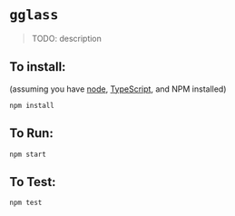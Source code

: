# `gglass`

> TODO: description

## To install:

(assuming you have [node](http://nodejs.org/), [TypeScript](https://www.typescriptlang.org/), and NPM installed)

`npm install`

## To Run:

`npm start`

## To Test:

`npm test`

